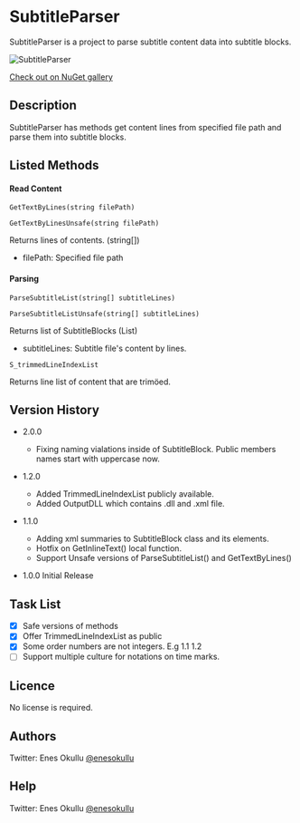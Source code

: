 # SubtitleParser

SubtitleParser is a project to parse subtitle content data into subtitle blocks.

![SubtitleParser](https://repository-images.githubusercontent.com/672432034/bf798f16-db6c-4461-b6ca-1b963ef2775e)

[Check out on NuGet gallery](https://www.nuget.org/packages/SubtitleParser/)

## Description

SubtitleParser has methods get content lines from specified file path and parse them into subtitle blocks.

## Listed Methods

#### Read Content
```
GetTextByLines(string filePath)
```
```
GetTextByLinesUnsafe(string filePath)
```

Returns lines of contents. (string[])

* filePath: Specified file path

#### Parsing
```
ParseSubtitleList(string[] subtitleLines)
```
```
ParseSubtitleListUnsafe(string[] subtitleLines)
```

Returns list of SubtitleBlocks (List<SubtitleBlock>)

* subtitleLines: Subtitle file's content by lines.

```
S_trimmedLineIndexList
```

Returns line list of content that are trimöed.

## Version History

* 2.0.0
  * Fixing naming vialations inside of SubtitleBlock. Public members names start with uppercase now.

* 1.2.0
  * Added TrimmedLineIndexList publicly available.
  * Added OutputDLL which contains .dll and .xml file.

* 1.1.0
  * Adding xml summaries to SubtitleBlock class and its elements.
  * Hotfix on GetInlineText() local function.
  * Support Unsafe versions of ParseSubtitleList() and GetTextByLines()

* 1.0.0 Initial Release

## Task List
- [x] Safe versions of methods
- [x] Offer TrimmedLineIndexList as public
- [x] Some order numbers are not integers. E.g 1.1 1.2
- [ ] Support multiple culture for notations on time marks.

## Licence
No license is required.

## Authors
Twitter: Enes Okullu [@enesokullu](https://twitter.com/EnesOkullu)

## Help
Twitter: Enes Okullu [@enesokullu](https://twitter.com/EnesOkullu)

